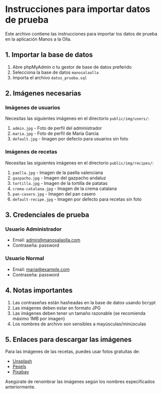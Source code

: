 # Instrucciones para importar datos de prueba

Este archivo contiene las instrucciones para importar los datos de prueba en la aplicación Manos a la Olla.

## 1. Importar la base de datos

1. Abre phpMyAdmin o tu gestor de base de datos preferido
2. Selecciona la base de datos `manosalaolla`
3. Importa el archivo `datos_prueba.sql`

## 2. Imágenes necesarias

### Imágenes de usuarios
Necesitas las siguientes imágenes en el directorio `public/img/users/`:

1. `admin.jpg` - Foto de perfil del administrador
2. `maria.jpg` - Foto de perfil de María García
3. `default.jpg` - Imagen por defecto para usuarios sin foto

### Imágenes de recetas
Necesitas las siguientes imágenes en el directorio `public/img/recipes/`:

1. `paella.jpg` - Imagen de la paella valenciana
2. `gazpacho.jpg` - Imagen del gazpacho andaluz
3. `tortilla.jpg` - Imagen de la tortilla de patatas
4. `crema-catalana.jpg` - Imagen de la crema catalana
5. `pan-casero.jpg` - Imagen del pan casero
6. `default-recipe.jpg` - Imagen por defecto para recetas sin foto

## 3. Credenciales de prueba

### Usuario Administrador
- Email: admin@manosalaolla.com
- Contraseña: password

### Usuario Normal
- Email: maria@example.com
- Contraseña: password

## 4. Notas importantes

1. Las contraseñas están hasheadas en la base de datos usando bcrypt
2. Las imágenes deben estar en formato JPG
3. Las imágenes deben tener un tamaño razonable (se recomienda máximo 1MB por imagen)
4. Los nombres de archivo son sensibles a mayúsculas/minúsculas

## 5. Enlaces para descargar las imágenes

Para las imágenes de las recetas, puedes usar fotos gratuitas de:
- [Unsplash](https://unsplash.com/es)
- [Pexels](https://www.pexels.com/es-es/)
- [Pixabay](https://pixabay.com/es/)

Asegúrate de renombrar las imágenes según los nombres especificados anteriormente. 